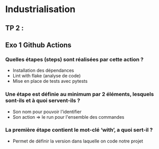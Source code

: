 # Industrialisation

## TP 2 :

## Exo 1 Github Actions

### Quelles étapes (steps) sont réalisées par cette action ?

- Installation des dépendances
- Lint with flake (analyse de code)
- Mise en place de tests avec pytests

### Une étape est définie au minimum par 2 éléments, lesquels sont-ils et à quoi servent-ils ?

- Son nom pour pouvoir l'identifier
- Son action => le run pour l'ensemble des commandes

### La première étape contient le mot-clé ‘with’, a quoi sert-il ?

- Permet de définir la version dans laquelle on code notre projet
